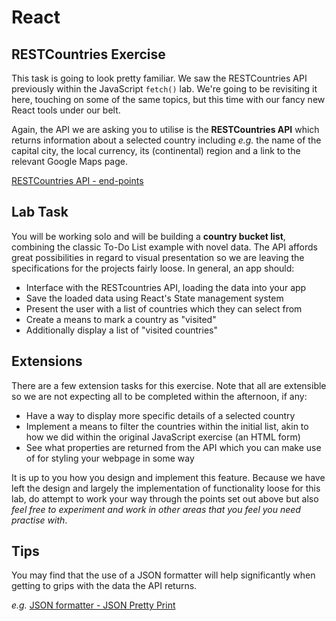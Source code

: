 # React 

## RESTCountries Exercise

This task is going to look pretty familiar. We saw the RESTCountries API previously within the JavaScript `fetch()` lab. We're going to be revisiting it here, touching on some of the same topics, but this time with our fancy new React tools under our belt. 

Again, the API we are asking you to utilise is the **RESTCountries API** which returns information about a selected country including *e.g.* the name of the capital city, the local currency, its (continental) region and a link to the relevant Google Maps page.

[RESTCountries API - end-points](https://restcountries.com/#api-endpoints-v3)

## Lab Task

You will be working solo and will be building a **country bucket list**, combining the classic To-Do List example with novel data. The API affords great possibilities in regard to visual presentation so we are leaving the specifications for the projects fairly loose. In general, an app should:

- Interface with the RESTcountries API, loading the data into your app
- Save the loaded data using React's State management system
- Present the user with a list of countries which they can select from
- Create a means to mark a country as "visited"
- Additionally display a list of "visited countries"

## Extensions

There are a few extension tasks for this exercise. Note that all are extensible so we are not expecting all to be completed within the afternoon, if any:

- Have a way to display more specific details of a selected country
- Implement a means to filter the countries within the initial list, akin to how we did within the original JavaScript exercise (an HTML form)
- See what properties are returned from the API which you can make use of for styling your webpage in some way

It is up to you how you design and implement this feature. Because we have left the design and largely the implementation of functionality loose for this lab, do attempt to work your way through the points set out above but also *feel free to experiment and work in other areas that you feel you need practise with*. 

## Tips

You may find that the use of a JSON formatter will help significantly when getting to grips with the data the API returns.

*e.g.* [JSON formatter - JSON Pretty Print](https://jsonformatter.org/json-pretty-print)
